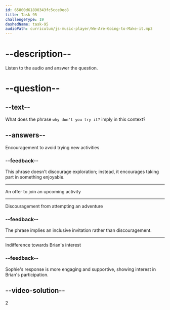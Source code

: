 ```yaml
---
id: 65800d61890343fc5cce0ec8
title: Task 95
challengeType: 19
dashedName: task-95
audioPath: curriculum/js-music-player/We-Are-Going-to-Make-it.mp3
---
```


<!--
AUDIO REFERENCE:
Sophie: Well, why don't you try it? 
-->

# --description--

Listen to the audio and answer the question.

# --question--

## --text--

What does the phrase `why don't you try it?` imply in this context?

## --answers--

Encouragement to avoid trying new activities

### --feedback--

This phrase doesn't discourage exploration; instead, it encourages taking part in something enjoyable.

---

An offer to join an upcoming activity

---

Discouragement from attempting an adventure

### --feedback--

The phrase implies an inclusive invitation rather than discouragement.

---

Indifference towards Brian's interest

### --feedback--

Sophie's response is more engaging and supportive, showing interest in Brian's participation.

## --video-solution--

2
